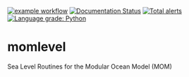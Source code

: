 [![example workflow](https://github.com/jkrasting/momlevel/actions/workflows/ci.yml/badge.svg)](https://github.com/jkrasting/momlevel/actions/workflows/ci.yml)
[![Documentation Status](https://readthedocs.org/projects/momlevel/badge/?version=stable)](https://momlevel.readthedocs.io/en/stable/?badge=stable)
[![Total alerts](https://img.shields.io/lgtm/alerts/g/jkrasting/momlevel.svg?logo=lgtm&logoWidth=18)](https://lgtm.com/projects/g/jkrasting/momlevel/alerts/)
[![Language grade: Python](https://img.shields.io/lgtm/grade/python/g/jkrasting/momlevel.svg?logo=lgtm&logoWidth=18)](https://lgtm.com/projects/g/jkrasting/momlevel/context:python)

# momlevel
Sea Level Routines for the Modular Ocean Model (MOM)
